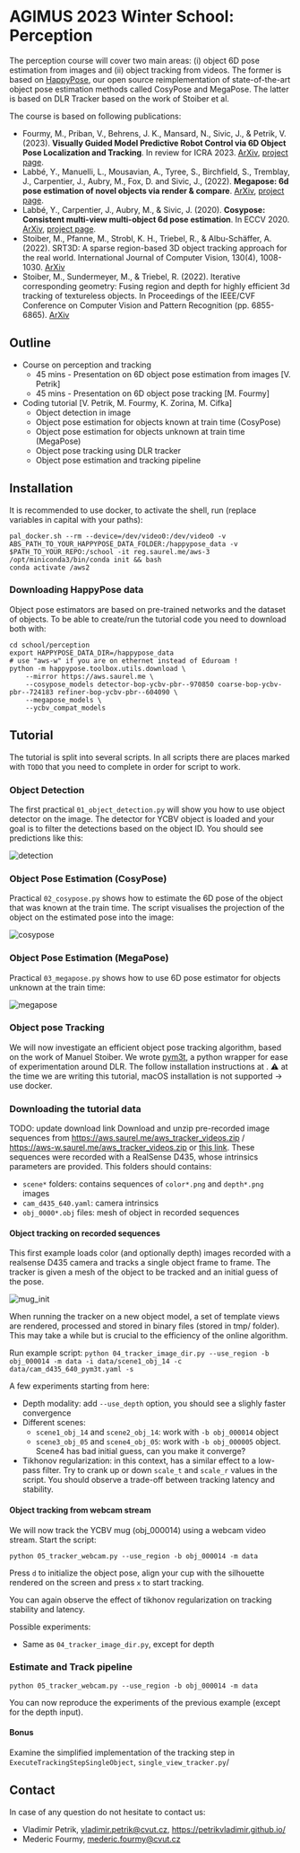 # AGIMUS 2023 Winter School: Perception

The perception course will cover two main areas: (i) object 6D pose estimation from images and (ii) object tracking from videos.
The former is based on [HappyPose](https://github.com/agimus-project/happypose), our open source reimplementation of state-of-the-art object pose estimation methods called CosyPose and MegaPose.
The latter is based on DLR Tracker based on the work of Stoiber et al.

The course is based on following publications:

- Fourmy, M., Priban, V., Behrens, J. K., Mansard, N., Sivic, J., & Petrik, V. (2023). **Visually Guided Model Predictive Robot Control via 6D Object Pose Localization and Tracking**. In review for ICRA 2023. [ArXiv](https://arxiv.org/pdf/2311.05344), [project page](https://data.ciirc.cvut.cz/public/projects/2023VisualMPC/).
- Labbé, Y., Manuelli, L., Mousavian, A., Tyree, S., Birchfield, S., Tremblay, J., Carpentier, J., Aubry, M., Fox, D. and Sivic, J., (2022). **Megapose: 6d pose estimation of novel objects via render & compare**. [ArXiv](https://arxiv.org/abs/2212.06870), [project page](https://megapose6d.github.io/).
- Labbé, Y., Carpentier, J., Aubry, M., & Sivic, J. (2020). **Cosypose: Consistent multi-view multi-object 6d pose estimation**. In ECCV 2020. [ArXiv](https://arxiv.org/abs/2008.08465), [project page](https://www.di.ens.fr/willow/research/cosypose/).
- Stoiber, M., Pfanne, M., Strobl, K. H., Triebel, R., & Albu-Schäffer, A. (2022). SRT3D: A sparse region-based 3D object tracking approach for the real world. International Journal of Computer Vision, 130(4), 1008-1030. [ArXiv](https://arxiv.org/abs/2110.12715)
- Stoiber, M., Sundermeyer, M., & Triebel, R. (2022). Iterative corresponding geometry: Fusing region and depth for highly efficient 3d tracking of textureless objects. In Proceedings of the IEEE/CVF Conference on Computer Vision and Pattern Recognition (pp. 6855-6865). [ArXiv](https://arxiv.org/abs/2203.05334)

## Outline

- Course on perception and tracking
  - 45 mins - Presentation on 6D object pose estimation from images [V. Petrik]
  - 45 mins - Presentation on 6D object pose tracking [M. Fourmy]
- Coding tutorial [V. Petrik, M. Fourmy, K. Zorina, M. Cifka]
  - Object detection in image
  - Object pose estimation for objects known at train time (CosyPose)
  - Object pose estimation for objects unknown at train time (MegaPose)
  - Object pose tracking using DLR tracker
  - Object pose estimation and tracking pipeline

## Installation

It is recommended to use docker, to activate the shell, run (replace variables in capital with your paths):
```
pal_docker.sh --rm --device=/dev/video0:/dev/video0 -v ABS_PATH_TO_YOUR_HAPPYPOSE_DATA_FOLDER:/happypose_data -v $PATH_TO_YOUR_REPO:/school -it reg.saurel.me/aws-3
/opt/miniconda3/bin/conda init && bash
conda activate /aws2
```

### Downloading HappyPose data

Object pose estimators are based on pre-trained networks and the dataset of objects.
To be able to create/run the tutorial code you need to download both with:
```
cd school/perception
export HAPPYPOSE_DATA_DIR=/happypose_data
# use "aws-w" if you are on ethernet instead of Eduroam !
python -m happypose.toolbox.utils.download \
    --mirror https://aws.saurel.me \
    --cosypose_models detector-bop-ycbv-pbr--970850 coarse-bop-ycbv-pbr--724183 refiner-bop-ycbv-pbr--604090 \
    --megapose_models \
    --ycbv_compat_models
```

## Tutorial

The tutorial is split into several scripts. In all scripts there are places marked with `TODO` that you need to complete in order for script to work.

### Object Detection

The first practical `01_object_detection.py` will show you how to use object detector on the image.
The detector for YCBV object is loaded and your goal is to filter the detections based on the object ID.
You should see predictions like this:

![detection](doc/detections.png)


### Object Pose Estimation (CosyPose)

Practical `02_cosypose.py` shows how to estimate the 6D pose of the object that was known at the train time. The script visualises the projection of the object on the estimated pose into the image:

![cosypose](doc/cosypose.png)

### Object Pose Estimation (MegaPose)

Practical `03_megapose.py` shows how to use 6D pose estimator for objects unknown at the train time:

![megapose](doc/megapose.png)

### Object pose Tracking
We will now investigate an efficient object pose tracking algorithm, based on the work of Manuel Stoiber.
We wrote [pym3t](https://github.com/MedericFourmy/pym3t), a python wrapper for ease of experimentation around DLR. The  follow installation instructions at .
:warning: at the time we are writing this tutorial, macOS installation is not supported -> use docker.

### Downloading the tutorial data
TODO: update download link
Download and unzip pre-recorded image sequences from <https://aws.saurel.me/aws_tracker_videos.zip> /
<https://aws-w.saurel.me/aws_tracker_videos.zip> or [this link](https://drive.google.com/file/d/1U_M_3kl9UNfTGxRaG7rRlok3fkut_jDA/view?usp=sharing). These sequences were recorded with a RealSense D435, whose intrinsics parameters are provided.
This folders should contains:
- `scene*` folders: contains sequences of `color*.png` and `depth*.png` images
- `cam_d435_640.yaml`: camera intrinsics
- `obj_0000*.obj` files: mesh of object in recorded sequences

#### Object tracking on recorded sequences
This first example loads color (and optionally depth) images recorded with a realsense D435 camera and tracks a single object frame to frame.
The tracker is given a mesh of the object to be tracked and an initial guess of the pose.

![mug_init](doc/mug_init.png)

When running the tracker on a new object model, a set of template views are rendered, processed and stored in binary files (stored in tmp/ folder). This may take a while but is crucial to the efficiency of the online algorithm.

Run example script:
`python 04_tracker_image_dir.py --use_region -b obj_000014 -m data -i data/scene1_obj_14 -c data/cam_d435_640_pym3t.yaml -s`

A few experiments starting from here:
- Depth modality: add `--use_depth` option, you should see a slighly faster convergence
- Different scenes:
  - `scene1_obj_14` and `scene2_obj_14`: work with `-b obj_000014` object
  - `scene3_obj_05` and `scene4_obj_05`: work with `-b obj_000005` object. Scene4 has bad initial guess, can you make it converge?
- Tikhonov regularization: in this context, has a similar effect to a low-pass filter. Try to crank up or down `scale_t` and
`scale_r` values in the script. You should observe a trade-off between tracking latency and stability.

#### Object tracking from webcam stream
We will now track the YCBV mug (obj_000014) using a webcam video stream. Start the script:

`python 05_tracker_webcam.py --use_region -b obj_000014 -m data`

Press `d` to initialize the object pose, align your cup with the silhouette rendered on the screen and press `x` to start tracking.

You can again observe the effect of tikhonov regularization on tracking stability and latency.

Possible experiments:
- Same as `04_tracker_image_dir.py`, except for depth

### Estimate and Track pipeline

`python 05_tracker_webcam.py --use_region -b obj_000014 -m data`

You can now reproduce the experiments of the previous example (except for the depth input).

#### Bonus
Examine the simplified implementation of the tracking step in `ExecuteTrackingStepSingleObject`, `single_view_tracker.py`/

## Contact

In case of any question do not hesitate to contact us:
- Vladimir Petrik, vladimir.petrik@cvut.cz, https://petrikvladimir.github.io/
- Mederic Fourmy, mederic.fourmy@cvut.cz
